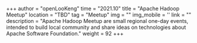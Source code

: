 +++ 
author = "openLooKeng"
time = "2021.10" 
title = "Apache Hadoop Meetup" 
location = "TBD" 
tag = "Meetup"
img = "" 
img_mobile = ''
link = ""
description = "Apache Hadoop Meetup are small regional one-day events, intended to build local community and share ideas on technologies about Apache Software Foundation."
weight = 92
+++
